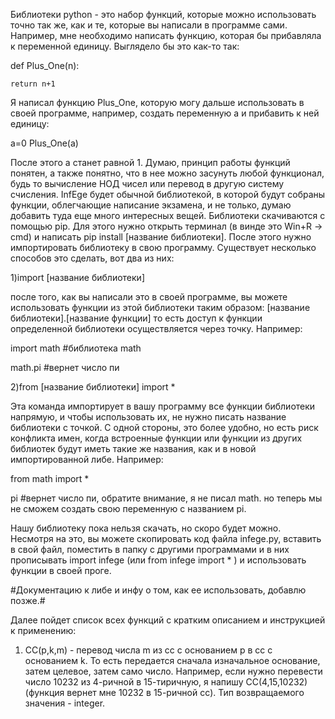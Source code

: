 Библиотеки python - это набор функций, которые можно использовать точно так же, как и те, которые вы написали в программе сами.
Например, мне необходимо написать функцию, которая бы прибавляла к переменной единицу. Выглядело бы это как-то так:

def Plus_One(n):

    return n+1
  
Я написал функцию Plus_One, которую могу дальше использовать в своей программе, например, создать переменную a и прибавить к ней единицу:

a=0
Plus_One(a)

После этого a станет равной 1. 
Думаю, принцип работы функций понятен, а также понятно, что в нее можно засунуть любой функционал, будь то вычисление НОД чисел или перевод в другую систему счисления.
InfEge будет обычной библиотекой, в которой будут собраны функции, облегчающие написание экзамена, и не только, думаю добавить туда еще много интересных вещей.
Библиотеки скачиваются с помощью pip. Для этого нужно открыть терминал (в винде это Win+R -> cmd) и написать pip install [название библиотеки].
После этого нужно импортировать библиотеку в свою программу. Существует несколько способов это сделать, вот два из них:

1)import [название библиотеки]

после того, как вы написали это в своей программе, вы можете использовать функции из этой библиотеки таким образом: [название библиотеки].[название функции]
то есть доступ к функции определенной библиотеки осуществляется через точку. Например:

import math #библиотека math

math.pi #вернет число пи

2)from [название библиотеки] import *

Эта команда импортирует в вашу программу все функции библиотеки напрямую, и чтобы использовать их, не нужно писать название библиотеки с точкой. 
С одной стороны, это более удобно, но есть риск конфликта имен, когда встроенные функции или функции из других библиотек будут иметь такие же названия, как и в новой импортированной либе. Например:

from math import *

pi #вернет число пи, обратите внимание, я не писал math. но теперь мы не сможем создать свою переменную с названием pi. 

Нашу библиотеку пока нельзя скачать, но скоро будет можно. Несмотря на это, вы можете скопировать код файла infege.py, вставить в свой файл, поместить в папку с другими программами и в них прописывать import infege (или from infege import * ) и использовать функции в своей проге.

#Документацию к либе и инфу о том, как ее использовать, добавлю позже.#

Далее пойдет список всех функций с кратким описанием и инструкцией к применению:

1) CC(p,k,m) - перевод числа m из сс с основанием p в сс с основанием k. То есть передается сначала изначальное основание, затем целевое, затем само число. Например, если нужно перевести число 10232 из 4-ричной в 15-тиричную, я напишу CC(4,15,10232) (функция вернет мне 10232 в 15-ричной сс). Тип возвращаемого значения - integer.
